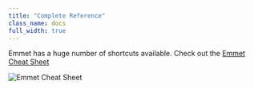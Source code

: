 ```yaml
---
title: "Complete Reference"
class_name: docs
full_width: true
---
```


Emmet has a huge number of shortcuts available. Check out the [Emmet Cheat Sheet](http://docs.emmet.io/cheat-sheet/)

![Emmet Cheat Sheet](docs/emmet-ref.png)





